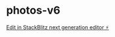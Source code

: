 # photos-v6

[Edit in StackBlitz next generation editor ⚡️](https://stackblitz.com/~/github.com/shadles404/photos-v6)